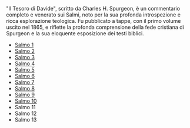"Il Tesoro di Davide", scritto da Charles H. Spurgeon, è un commentario completo e venerato sui Salmi, noto per la sua profonda introspezione e ricca esplorazione teologica. Fu pubblicato a tappe, con il primo volume uscito nel 1865, e riflette la profonda comprensione della fede cristiana di Spurgeon e la sua eloquente esposizione dei testi biblici.

- [Salmo 1](./salmo001.md)
- [Salmo 2](./salmo002.md)
- [Salmo 3](./salmo002.md)
- [Salmo 4](./salmo002.md)
- [Salmo 5](./salmo002.md)
- [Salmo 6](./salmo002.md)
- [Salmo 7](./salmo002.md)
- [Salmo 8](./salmo002.md)
- [Salmo 9](./salmo002.md)
- [Salmo 10](./salmo002.md)
- Salmo 11
- Salmo 12
- Salmo 13
  
